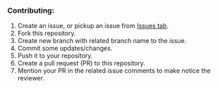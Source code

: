 ### Contributing:

1. Create an issue, or pickup an issue from [Issues tab](https://github.com/riandy-dimas/exchange-rates/issues).
2. Fork this repository.
3. Create new branch with related branch name to the issue.
4. Commit some updates/changes.
5. Push it to your repository.
6. Create a pull request (PR) to this repository.
7. Mention your PR in the related issue comments to make notice the reviewer.
